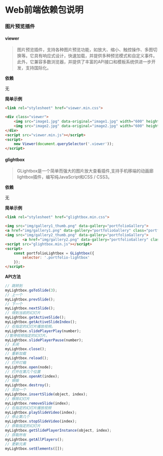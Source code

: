 # Web前端依赖包说明

### 图片预览插件

#### viewer

> 图片预览插件，支持各种图片预览功能，如放大、缩小、触控操作、多图切换等。它具有响应式设计，快速加载，并提供多种预览模式和自定义事件。此外，它兼容多数浏览器，并提供了丰富的API接口和模板系统供进一步开发，支持国际化。

**依赖**

无

**简单示例**

```html
<link rel="stylesheet" href="viewer.min.css">

<div class="viewer">
    <img src="image1.jpg" data-original="image1.jpg" width="600" height="600" />
    <img src="image2.jpg" data-original="image2.jpg" width="600" height="600" />
</div>
<script src="viewer.min.js"></script>
<script>
    new Viewer(document.querySelector('.viewer'));
</script>
```

#### glightbox

> GLightbox是一个简单而强大的图片放大查看插件,支持手机移端的动画廊lightbox插件，编写纯JavaScript和CSS / CSS3。

**依赖**

无

**简单示例**

```html
<link rel="stylesheet" href="glightbox.min.css">

<img src="img/gallery1_thumb.png" data-gallery="portfolioGallery">
<a href="img/gallery1.png" data-gallery="portfolioGallery" class="portfolio-lightbox">查看</a>
<img src="img/gallery2_thumb.png" data-gallery="portfolioGallery">
		<a href="img/gallery2.png" data-gallery="portfolioGallery" class="portfolio-lightbox">查看</a>
<script src="glightbox.min.js"></script>
<script>
    const portfolioLightbox = GLightbox({
        selector: '.portfolio-lightbox'
    });
</script>
```

**API方法**

```javascript
// 跳转到
myLightbox.goToSlide(3); 
// 上一个
myLightbox.prevSlide();
// 下一个
myLightbox.nextSlide();
// 得到当前的幻灯片
myLightbox.getActiveSlide();
myLightbox.getActiveSlideIndex();
// 在指定的幻灯片播放视频。
myLightbox.slidePlayerPlay(number);
//暂停视频指定的幻灯片。
myLightbox.slidePlayerPause(number);
// 关闭
myLightbox.close();
// 重新加载
myLightbox.reload();
// 打开灯箱
myLightbox.open(node);
// 打开在第几个位置
myLightbox.openAt(index);
// 销毁
myLightbox.destroy();
// 添加一个
myLightbox.insertSlide(object, index);
// 移除幻灯片
myLightbox.removeSlide(index);
// 在指定的幻灯片播放视频
myLightbox.playSlideVideo(index);
// 停止第几个
myLightbox.stopSlideVideo(index);
// 获取指定的幻灯片
myLightbox.getSlidePlayerInstance(object, index);
// 获取所有
myLightbox.getAllPlayers();
// 更新元素
myLightbox.setElements([]);
```


